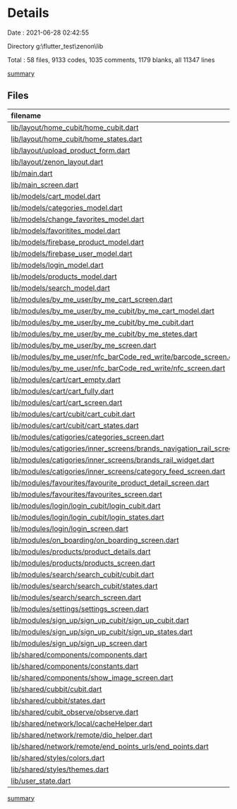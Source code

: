# Details

Date : 2021-06-28 02:42:55

Directory g:\flutter_test\zenon\lib

Total : 58 files,  9133 codes, 1035 comments, 1179 blanks, all 11347 lines

[summary](results.md)

## Files
| filename | language | code | comment | blank | total |
| :--- | :--- | ---: | ---: | ---: | ---: |
| [lib/layout/home_cubit/home_cubit.dart](/lib/layout/home_cubit/home_cubit.dart) | Dart | 403 | 84 | 80 | 567 |
| [lib/layout/home_cubit/home_states.dart](/lib/layout/home_cubit/home_states.dart) | Dart | 87 | 0 | 65 | 152 |
| [lib/layout/upload_product_form.dart](/lib/layout/upload_product_form.dart) | Dart | 907 | 82 | 30 | 1,019 |
| [lib/layout/zenon_layout.dart](/lib/layout/zenon_layout.dart) | Dart | 192 | 22 | 10 | 224 |
| [lib/main.dart](/lib/main.dart) | Dart | 97 | 49 | 27 | 173 |
| [lib/main_screen.dart](/lib/main_screen.dart) | Dart | 39 | 1 | 12 | 52 |
| [lib/models/cart_model.dart](/lib/models/cart_model.dart) | Dart | 38 | 0 | 5 | 43 |
| [lib/models/categories_model.dart](/lib/models/categories_model.dart) | Dart | 99 | 3 | 16 | 118 |
| [lib/models/change_favorites_model.dart](/lib/models/change_favorites_model.dart) | Dart | 10 | 0 | 2 | 12 |
| [lib/models/favoritites_model.dart](/lib/models/favoritites_model.dart) | Dart | 98 | 3 | 20 | 121 |
| [lib/models/firebase_product_model.dart](/lib/models/firebase_product_model.dart) | Dart | 76 | 0 | 8 | 84 |
| [lib/models/firebase_user_model.dart](/lib/models/firebase_user_model.dart) | Dart | 36 | 1 | 8 | 45 |
| [lib/models/login_model.dart](/lib/models/login_model.dart) | Dart | 45 | 1 | 12 | 58 |
| [lib/models/products_model.dart](/lib/models/products_model.dart) | Dart | 133 | 3 | 24 | 160 |
| [lib/models/search_model.dart](/lib/models/search_model.dart) | Dart | 123 | 3 | 16 | 142 |
| [lib/modules/by_me_user/by_me_cart_screen.dart](/lib/modules/by_me_user/by_me_cart_screen.dart) | Dart | 143 | 2 | 25 | 170 |
| [lib/modules/by_me_user/by_me_cubit/by_me_cart_model.dart](/lib/modules/by_me_user/by_me_cubit/by_me_cart_model.dart) | Dart | 44 | 0 | 6 | 50 |
| [lib/modules/by_me_user/by_me_cubit/by_me_cubit.dart](/lib/modules/by_me_user/by_me_cubit/by_me_cubit.dart) | Dart | 301 | 16 | 74 | 391 |
| [lib/modules/by_me_user/by_me_cubit/by_me_stetes.dart](/lib/modules/by_me_user/by_me_cubit/by_me_stetes.dart) | Dart | 16 | 0 | 16 | 32 |
| [lib/modules/by_me_user/by_me_screen.dart](/lib/modules/by_me_user/by_me_screen.dart) | Dart | 156 | 5 | 10 | 171 |
| [lib/modules/by_me_user/nfc_barCode_red_write/barcode_screen.dart](/lib/modules/by_me_user/nfc_barCode_red_write/barcode_screen.dart) | Dart | 380 | 31 | 30 | 441 |
| [lib/modules/by_me_user/nfc_barCode_red_write/nfc_screen.dart](/lib/modules/by_me_user/nfc_barCode_red_write/nfc_screen.dart) | Dart | 466 | 45 | 47 | 558 |
| [lib/modules/cart/cart_empty.dart](/lib/modules/cart/cart_empty.dart) | Dart | 80 | 1 | 3 | 84 |
| [lib/modules/cart/cart_fully.dart](/lib/modules/cart/cart_fully.dart) | Dart | 363 | 13 | 10 | 386 |
| [lib/modules/cart/cart_screen.dart](/lib/modules/cart/cart_screen.dart) | Dart | 132 | 1 | 20 | 153 |
| [lib/modules/cart/cubit/cart_cubit.dart](/lib/modules/cart/cubit/cart_cubit.dart) | Dart | 95 | 7 | 26 | 128 |
| [lib/modules/cart/cubit/cart_states.dart](/lib/modules/cart/cubit/cart_states.dart) | Dart | 10 | 0 | 7 | 17 |
| [lib/modules/catigories/categories_screen.dart](/lib/modules/catigories/categories_screen.dart) | Dart | 58 | 6 | 5 | 69 |
| [lib/modules/catigories/inner_screens/brands_navigation_rail_screen.dart](/lib/modules/catigories/inner_screens/brands_navigation_rail_screen.dart) | Dart | 225 | 5 | 13 | 243 |
| [lib/modules/catigories/inner_screens/brands_rail_widget.dart](/lib/modules/catigories/inner_screens/brands_rail_widget.dart) | Dart | 96 | 2 | 5 | 103 |
| [lib/modules/catigories/inner_screens/category_feed_screen.dart](/lib/modules/catigories/inner_screens/category_feed_screen.dart) | Dart | 0 | 178 | 12 | 190 |
| [lib/modules/favourites/favourite_product_detail_screen.dart](/lib/modules/favourites/favourite_product_detail_screen.dart) | Dart | 590 | 90 | 58 | 738 |
| [lib/modules/favourites/favourites_screen.dart](/lib/modules/favourites/favourites_screen.dart) | Dart | 187 | 10 | 10 | 207 |
| [lib/modules/login/login_cubit/login_cubit.dart](/lib/modules/login/login_cubit/login_cubit.dart) | Dart | 141 | 24 | 29 | 194 |
| [lib/modules/login/login_cubit/login_states.dart](/lib/modules/login/login_cubit/login_states.dart) | Dart | 35 | 0 | 19 | 54 |
| [lib/modules/login/login_screen.dart](/lib/modules/login/login_screen.dart) | Dart | 265 | 60 | 18 | 343 |
| [lib/modules/on_boarding/on_boarding_screen.dart](/lib/modules/on_boarding/on_boarding_screen.dart) | Dart | 161 | 13 | 15 | 189 |
| [lib/modules/products/product_details.dart](/lib/modules/products/product_details.dart) | Dart | 594 | 91 | 59 | 744 |
| [lib/modules/products/products_screen.dart](/lib/modules/products/products_screen.dart) | Dart | 361 | 38 | 22 | 421 |
| [lib/modules/search/search_cubit/cubit.dart](/lib/modules/search/search_cubit/cubit.dart) | Dart | 47 | 2 | 18 | 67 |
| [lib/modules/search/search_cubit/states.dart](/lib/modules/search/search_cubit/states.dart) | Dart | 18 | 0 | 13 | 31 |
| [lib/modules/search/search_screen.dart](/lib/modules/search/search_screen.dart) | Dart | 102 | 2 | 22 | 126 |
| [lib/modules/settings/settings_screen.dart](/lib/modules/settings/settings_screen.dart) | Dart | 428 | 23 | 55 | 506 |
| [lib/modules/sign_up/sign_up_cubit/sign_up_cubit.dart](/lib/modules/sign_up/sign_up_cubit/sign_up_cubit.dart) | Dart | 185 | 18 | 35 | 238 |
| [lib/modules/sign_up/sign_up_cubit/sign_up_states.dart](/lib/modules/sign_up/sign_up_cubit/sign_up_states.dart) | Dart | 38 | 0 | 24 | 62 |
| [lib/modules/sign_up/sign_up_screen.dart](/lib/modules/sign_up/sign_up_screen.dart) | Dart | 399 | 38 | 28 | 465 |
| [lib/shared/components/components.dart](/lib/shared/components/components.dart) | Dart | 317 | 19 | 29 | 365 |
| [lib/shared/components/constants.dart](/lib/shared/components/constants.dart) | Dart | 20 | 2 | 5 | 27 |
| [lib/shared/components/show_image_screen.dart](/lib/shared/components/show_image_screen.dart) | Dart | 23 | 2 | 10 | 35 |
| [lib/shared/cubbit/cubit.dart](/lib/shared/cubbit/cubit.dart) | Dart | 0 | 0 | 1 | 1 |
| [lib/shared/cubbit/states.dart](/lib/shared/cubbit/states.dart) | Dart | 0 | 0 | 1 | 1 |
| [lib/shared/cubit_observe/observe.dart](/lib/shared/cubit_observe/observe.dart) | Dart | 33 | 0 | 6 | 39 |
| [lib/shared/network/local/cacheHelper.dart](/lib/shared/network/local/cacheHelper.dart) | Dart | 24 | 11 | 13 | 48 |
| [lib/shared/network/remote/dio_helper.dart](/lib/shared/network/remote/dio_helper.dart) | Dart | 64 | 4 | 13 | 81 |
| [lib/shared/network/remote/end_points_urls/end_points.dart](/lib/shared/network/remote/end_points_urls/end_points.dart) | Dart | 8 | 1 | 3 | 12 |
| [lib/shared/styles/colors.dart](/lib/shared/styles/colors.dart) | Dart | 19 | 12 | 16 | 47 |
| [lib/shared/styles/themes.dart](/lib/shared/styles/themes.dart) | Dart | 96 | 10 | 9 | 115 |
| [lib/user_state.dart](/lib/user_state.dart) | Dart | 30 | 1 | 4 | 35 |

[summary](results.md)